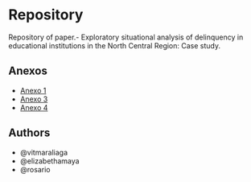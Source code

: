 # Repository
Repository of paper.- Exploratory situational analysis of delinquency in educational institutions in the North Central Region: Case study.

## Anexos
- [Anexo 1](https://vitmaraliaga.github.io/delinquency-in-educational-institutions/Anexo-1.html)
- [Anexo 3](https://vitmaraliaga.github.io/delinquency-in-educational-institutions/Anexo-3.html)
- [Anexo 4](https://vitmaraliaga.github.io/delinquency-in-educational-institutions/Anexo-4.png)

## Authors
- @vitmaraliaga
- @elizabethamaya
- @rosario
